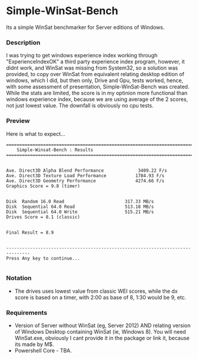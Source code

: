 # Simple-WinSat-Bench
Its a simple WinSat benchmarker for Server editions of Windows.

### Description
I was trying to get windows experience index working through "ExperienceIndexOK" a third party experience index program, however, it didnt work, and WinSat was missing from System32, so a solution was provided, to copy over WinSat from equivalent relating desktop edition of windows, which I did, but then only, Drive and Gpu, tests worked, hence, with some assessment of presentation, Simple-WinSat-Bench was created. While the stats are limited, the score is in my optinion more functional than windows experience index, because we are using average of the 2 scores, not just lowest value. The downfall is obviously no cpu tests.

### Preview
Here is what to expect...
```
===============================================================================
    Simple-Winsat-Bench : Results
===============================================================================


Ave. Direct3D Alpha Blend Performance             3409.22 F/s
Ave. Direct3D Texture Load Performance           1784.93 F/s
Ave. Direct3D Geometry Performance               4274.66 F/s
Graphics Score = 9.8 (timer)


Disk  Random 16.0 Read                       317.33 MB/s
Disk  Sequential 64.0 Read                   513.18 MB/s
Disk  Sequential 64.0 Write                  515.21 MB/s
Drives Score = 8.1 (classic)


Final Result = 8.9


-------------------------------------------------------------------------------
Press Any key to continue...


```

### Notation
- The drives uses lowest value from classic WEI scores, while the dx score is based on a timer, with 2:00 as base of 8, 1:30 would be 9, etc.

### Requirements
- Version of Server without WinSat (eg, Server 2012) AND relating version of Windows Desktop containing WinSat (ie, Windows 8). You will need WinSat.exe, obviously I cant provide it in the package or link it, because its made by M$.
- Powershell Core - TBA.  
